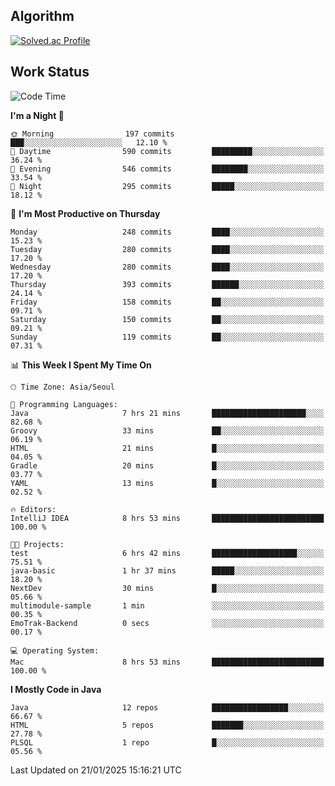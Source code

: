 <!-- 
##  ✨ _Bambee83_ ✨ 

- 🔭 I’m recently studied at Hanghae99
- 🌱 I’m currently learning Java, Spring Boot, MSA
- 🤔 I'm thinking about how to decorate my Git Profile
- 🪹 Fun fact : The beans of Spring Boot are actually coffee beans 

<!-- - 💬 Ask me about ...
- 📫 How to reach me: ...
- 😄 Pronouns: ...
- 👯 I’m looking to collaborate on ...

## 🔧  Technologies & Software Used

<img src="https://img.shields.io/badge/Java-007396?style=flat-round&logo=OpenJDK&logoColor=white"/> <img src="https://img.shields.io/badge/Spring-6DB33F?style=flat-round&logo=spring&logoColor=white"/>   <img src="https://img.shields.io/badge/SpringBoot-6DB33F?style=flat-round&logo=springboot&logoColor=white"/>  <img src="https://img.shields.io/badge/SpringSecurity-6DB33F?style=flat-round&logo=SpringSecurity&logoColor=white"/>   <img src="https://img.shields.io/badge/JSON Web Token-000000?style=flat-round&logo=JSON Web Tokens&logoColor=white"/> 

<img src="https://img.shields.io/badge/github-181717?style=flat-round&logo=github&logoColor=white"/> <img src="https://img.shields.io/badge/git-F05032?style=flat-round&logo=git&logoColor=white"/> <img src="https://img.shields.io/badge/githubactions-2088FF?style=flat-round&logo=githubactions&logoColor=white"/>  <img src="https://img.shields.io/badge/Gradle-02303A?style=flat-round&logo=Gradle&logoColor=white"/>  <img src="https://img.shields.io/badge/IntelliJIDEA-000000?style=flat-round&logo=IntelliJIDEA&logoColor=white"/>  <img src="https://img.shields.io/badge/Postman-FF6C37?style=flat-round&logo=Postman&logoColor=white"/>  <img src="https://img.shields.io/badge/Sourcetree-0052CC?style=flat-round&logo=Sourcetree&logoColor=white"/>

<img src="https://img.shields.io/badge/AmazonS3-569A31?style=flat-round&logo=AmazonS3&logoColor=white"/>  <img src="https://img.shields.io/badge/AmazonEC2-FF9900?style=flat-round&logo=AmazonEC2&logoColor=white"/>  <img src="https://img.shields.io/badge/AmazonRDS-527FFF?style=flat-round&logo=AmazonRDS&logoColor=white"/>  <img src="https://img.shields.io/badge/MySQL-4479A1?style=flat-round&logo=MySQL&logoColor=white"/>  <img src="https://img.shields.io/badge/MongoDB-47A248?style=flat-round&logo=MongoDB&logoColor=white"/> <img src="https://img.shields.io/badge/Ubuntu-E95420?style=flat-round&logo=Ubuntu&logoColor=white"/> <img src="https://img.shields.io/badge/FileZilla-BF0000?style=flat-round&logo=filezilla&logoColor=white"/> <img src="https://img.shields.io/badge/Notion-000000?style=flat-round&logo=Notion&logoColor=white"/> <img src="https://img.shields.io/badge/Slack-F06A6A?style=flat-round&logo=slack&logoColor=white"/>

<img src="https://img.shields.io/badge/AmazonCloudfront-3693F3?style=flat-round&logo=iCloud&logoColor=white"/> <img src="https://img.shields.io/badge/ApacheJMeter-D22128?style=flat-round&logo=apachejmeter&logoColor=white"/> 
 
<!-- Markdown lang
[![Bambee83 Badge](https://img.shields.io/badge/Bambee83'blog-4A154B.svg?&style=for-the-badge&logo=Bloglovin&link=https://blog.naver.com/bambee83)](https://blog.naver.com/bambee83)
## 🚀  GitHub stats & Top Langs
[![Bambee83's GitHub stats-Dark](https://github-readme-stats.vercel.app/api?username=bambee83&show_icons=true&theme=dark#gh-dark-mode-only)]((https://github.com/bambee83/github-readme-stats#gh-dark-mode-only))
![Top Langs-Dark](https://github-readme-stats.vercel.app/api/top-langs/?username=bambee83&layout=compact&theme=dark#gh-dark-mode-only)
## 🐳   Project
[mini project - SeoulCulturePort](https://github.com/event-information)
[clone coding - Instaclone](https://github.com/instaclone8)
[final project - emotrak](https://github.com/EmoTrak)
[![bambee83's wakatime stats](https://github-readme-stats.vercel.app/api/wakatime?username=bambee83)]
 -->
## Algorithm
[![Solved.ac Profile](http://mazassumnida.wtf/api/v2/generate_badge?boj=daj0909)](https://solved.ac/daj0909/)

 
## Work Status
<!--START_SECTION:waka-->
![Code Time](http://img.shields.io/badge/Code%20Time-904%20hrs%2048%20mins-blue)

**I'm a Night 🦉** 

```text
🌞 Morning                197 commits         ███░░░░░░░░░░░░░░░░░░░░░░   12.10 % 
🌆 Daytime                590 commits         █████████░░░░░░░░░░░░░░░░   36.24 % 
🌃 Evening                546 commits         ████████░░░░░░░░░░░░░░░░░   33.54 % 
🌙 Night                  295 commits         █████░░░░░░░░░░░░░░░░░░░░   18.12 % 
```
📅 **I'm Most Productive on Thursday** 

```text
Monday                   248 commits         ████░░░░░░░░░░░░░░░░░░░░░   15.23 % 
Tuesday                  280 commits         ████░░░░░░░░░░░░░░░░░░░░░   17.20 % 
Wednesday                280 commits         ████░░░░░░░░░░░░░░░░░░░░░   17.20 % 
Thursday                 393 commits         ██████░░░░░░░░░░░░░░░░░░░   24.14 % 
Friday                   158 commits         ██░░░░░░░░░░░░░░░░░░░░░░░   09.71 % 
Saturday                 150 commits         ██░░░░░░░░░░░░░░░░░░░░░░░   09.21 % 
Sunday                   119 commits         ██░░░░░░░░░░░░░░░░░░░░░░░   07.31 % 
```


📊 **This Week I Spent My Time On** 

```text
🕑︎ Time Zone: Asia/Seoul

💬 Programming Languages: 
Java                     7 hrs 21 mins       █████████████████████░░░░   82.68 % 
Groovy                   33 mins             ██░░░░░░░░░░░░░░░░░░░░░░░   06.19 % 
HTML                     21 mins             █░░░░░░░░░░░░░░░░░░░░░░░░   04.05 % 
Gradle                   20 mins             █░░░░░░░░░░░░░░░░░░░░░░░░   03.77 % 
YAML                     13 mins             █░░░░░░░░░░░░░░░░░░░░░░░░   02.52 % 

🔥 Editors: 
IntelliJ IDEA            8 hrs 53 mins       █████████████████████████   100.00 % 

🐱‍💻 Projects: 
test                     6 hrs 42 mins       ███████████████████░░░░░░   75.51 % 
java-basic               1 hr 37 mins        █████░░░░░░░░░░░░░░░░░░░░   18.20 % 
NextDev                  30 mins             █░░░░░░░░░░░░░░░░░░░░░░░░   05.66 % 
multimodule-sample       1 min               ░░░░░░░░░░░░░░░░░░░░░░░░░   00.35 % 
EmoTrak-Backend          0 secs              ░░░░░░░░░░░░░░░░░░░░░░░░░   00.17 % 

💻 Operating System: 
Mac                      8 hrs 53 mins       █████████████████████████   100.00 % 
```

**I Mostly Code in Java** 

```text
Java                     12 repos            █████████████████░░░░░░░░   66.67 % 
HTML                     5 repos             ███████░░░░░░░░░░░░░░░░░░   27.78 % 
PLSQL                    1 repo              █░░░░░░░░░░░░░░░░░░░░░░░░   05.56 % 
```




 Last Updated on 21/01/2025 15:16:21 UTC
<!--END_SECTION:waka-->

